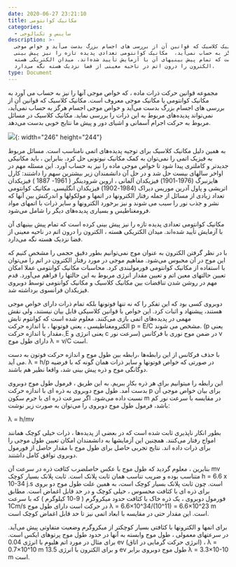 ```yaml
---
date: 2020-06-27 23:21:10
title: مکانیک کوانتومی
categories:
  - ساینس و تکنالوجی
description: >-
  مکانیک کلاسیک که قوانین آن از بررسی های اجسام بزرگ بدست می‌آید و خواص موجی
  اجسام هرگز به حساب نمی‌آید،  مکانیک کوانتومی تعدادی پدیده تازه را نیز پیش بینی
  کرده است که تمام پیش بینیهای آن با آزمایش تأیید شده‌اند. میدان الکتریکی هسته ،
  الکترون را درون اتم در ناحیه معینی از فضا نزدیک هسته نگه می‌دارد.
type: Document
---
```


مجموعه قوانین حرکت ذرات ماده ، که خواص موجی آنها را نیز به حساب می آورد به مکانیک کوانتومی یا مکانیک موجی معروف است. مکانیک کلاسیک که قوانین آن از بررسی های اجسام بزرگ بدست می‌آید و خواص موجی اجسام هرگز به حساب نمی‌آید، نمی‌تواند پدیده‌های مربوط به این ذرات را بررسی نماید. مکانیک کلاسیک در مسائل مربوط به حرکت اجرام آسمانی و اشیای دور و پیش ما نتایج خوبی بدست می‌دهد.

![](/uploads/مکانیک-کوانتومی.jpg){: width="246" height="244"}

به همین دلیل مکانیک کلاسیک برای توجیه پدیده‌های اتمی نامناسب است. مسائل مربوط به فیزیک اتمی را نمی‌توان به کمک مکانیک نیوتونی حل کرد. بنابراین ، باید مکانیکی جدیدتر و کاملتری پیدا شود تا خواص موجی ماده را نیز به حساب آورد. این مسئله مهم در اواخر سالهای بیست حل شد و در حل آن دانشمندان زیر بیشترین سهم را داشتند: کارل هایزنبرگ (1976-1901) فیزیکدان آلمانی ، اروین شرودینگر ( 1961- 1887 ) فیزیکدان اتریشی و پاول آدرین موریس دیراک (1984-1902) فیزیکدان انگلیسی. مکانیک کوانتومی تعداد زیادی از مسائل از جمله رفتار الکترونها در اتمها و مولکولها و اندرکنش بین آنها که نشر و جذب نور را سبب می شوند و نیز برخورد الکترونها و سایر ذرات با اتمهای مواد فرومغناطیس و بسیاری پدیده‌های دیگر را شامل می‌شود.

مکانیک کوانتومی تعدادی پدیده تازه را نیز پیش بینی کرده است که تمام پیش بینیهای آن با آزمایش تأیید شده‌اند. میدان الکتریکی هسته ، الکترون را درون اتم در ناحیه معینی از فضا نزدیک هسته نگه می‌دارد.

با در نظر گرفتن الکترون به عنوان موج نمی‌توانیم بطور دقیق حجمی را مشخص کنیم که این موج در آن محبوس می‌شود. مفاهیم موجی در مورد رفتار الکترون در اتم را می‌توان با استفاده از مکانیک کوانتومی فورمولبندی کرد. محاسبات مکانیک کوانتومی عملا امکان تعیین حالتهای معین اتم و تعیین مقدار انرژی مربوط به این حالتها را فراهم می‌آورد. قدم مهم در روشن شدن تناقضات بین مکانیک کلاسیک و مکانیک کوانتومی توسط دوبروی فیزیکدان فرانسوی برداشته شد.

دوبروی کسی بود که این تفکر را که نه تنها فوتونها بلکه تمام ذرات دارای خواص موجی هستند، پیشنهاد و اثبات کرد. این خواص با قوانین کلاسیکی قابل بیان نیستند، ولی نقش مهمی در پدیده‌های اتمی بازی می‌کنند. معلوم شده است که کوانتوم تابش الکترومغناطیسی ، یعنی فوتونها ، با اندازه حرکت p = E/C مشخص می شوند. (p یعنی مقدار یا اندازه حرکت، ِE یعنی انرژی و c سرعت نور) در ضمن موج نوری با فرکانس ν دارای طول موج λ = ν/C است.

با حذف فرکانس از این رابطه‌ها ،رابطه بین طول موج و اندازه حرکت فوتون به دست می آید. λ = h/p در صورتی که خواص فوتونها و سایر ذرات همان گونه که با فرضیه دوگانگی موج و ذره پیش بینی شد، واقعا نظیر هم باشند.

این رابطه را میتوانیم برای هر ذره بکار ببریم. به این طریق ، فرمول طول موج دوبروی بدست آمد. طول موج دوبروی به ذره ای با اندازه حرکت p برای بیان خواص موجی آن نسبت داده می‌شود. اگر سرعت ذره ای با جرم سکون m در مقایسه با سرعت نور کم باشد، فرمول طول موج دوبروی را می‌توان به صورت زیر نوشت:

λ = h/mv

بطور انکار ناپذیری ثابت شده است که در بعضی از پدیده‌ها ، ذرات خیلی کوچک همانند امواج رفتار می‌کنند. همچنین این آزمایشها به دانشمندان امکان تعیین طول موجی را برای ذرات داده اند. نتایج تجربی حاصل برای طول موج با مقدار حاصل از فورمول دوبروی توافق کامل داشتند.

بنابرین ، معلوم گردید که طول موج با عکس حاصلضرب کثافت ذره در سرعت آن mv متناسب بوده و ضریب تناسب همان ثابت پلانک است. ثابت پلانک بسیار کوچک h = 6.6 x 10-34 j.s است. چون ثابت پلانک بسیار کوچک است، به همین علت طول موج دو بروی برای ذره ای با کثافت محسوس ، خیلی کوچک و در حد قابل اغماض است. مطابق فورمول دوبروی ، یک ذره خاک با کثافت حدود میکروگرم ( 9-10 کیلوگرم ) که با سرعت 1Cm/s در حرکت است دارای طول موج λ = 6.6×10^34/(10^11) = 6.6×10^23 m است. این مقدار حتی در مقایسه با ابعاد اتمی نیز تا حد قابل اغماض کوچک است.

برای اتمها و الکترونها با کثافتی بسیار کوچکتر از میکروگرم وضعیت متفاوتی پیش می‌آید. در سرعتهای معمولی ، طول موج وابسته به آنها در حدود طول موج پرتوهای ایکس است. برای مثال در مورد اتم هلیوم با انرژی 0.04 ev (انرژی حرکت گرمایی در اتاق) ، λ = 0.7×10^10 m و برای الکترون با انرژی 13.5 ev طول موج دوبروی برابر λ = 3.3×10-10 m است.